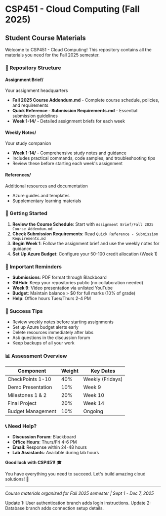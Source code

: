 # CSP451 - Cloud Computing (Fall 2025)

## Student Course Materials

Welcome to CSP451 - Cloud Computing! This repository contains all the materials you need for the Fall 2025 semester.

### 📁 Repository Structure

#### **Assignment Brief/**

Your assignment headquarters

- **Fall 2025 Course Addendum.md** - Complete course schedule, policies, and requirements
- **Quick Reference - Submission Requirements.md** - Essential submission guidelines
- **Week 1-14/** - Detailed assignment briefs for each week

#### **Weekly Notes/**

Your study companion

- **Week 1-14/** - Comprehensive study notes and guidance
- Includes practical commands, code samples, and troubleshooting tips
- Review these before starting each week's assignment

#### **References/**

Additional resources and documentation

- Azure guides and templates
- Supplementary learning materials

### 🎯 Getting Started

1. **Review the Course Schedule**: Start with `Assignment Brief/Fall 2025 Course Addendum.md`
2. **Check Submission Requirements**: Read `Quick Reference - Submission Requirements.md`
3. **Begin Week 1**: Follow the assignment brief and use the weekly notes for guidance
4. **Set Up Azure Budget**: Configure your 50-100 credit allocation (Week 1)

### 📝 Important Reminders

- **Submissions**: PDF format through Blackboard
- **GitHub**: Keep your repositories public (no collaboration needed)
- **Week 9**: Video presentation via unlisted YouTube
- **Budget**: Maintain balance > $0 for full marks (10% of grade)
- **Help**: Office hours Tues/Thurs 2-4 PM

### 🚀 Success Tips

- Review weekly notes before starting assignments
- Set up Azure budget alerts early
- Delete resources immediately after labs
- Ask questions in the discussion forum
- Keep backups of all your work

### 📊 Assessment Overview

| Component         | Weight | Key Dates        |
| ----------------- | ------ | ---------------- |
| CheckPoints 1-10  | 40%    | Weekly (Fridays) |
| Demo Presentation | 10%    | Week 9           |
| Milestones 1 & 2  | 20%    | Week 10          |
| Final Project     | 20%    | Week 14          |
| Budget Management | 10%    | Ongoing          |

### 📞 Need Help?

- **Discussion Forum**: Blackboard
- **Office Hours**: Thurs/Fri 4-6 PM
- **Email**: Response within 24-48 hours
- **Lab Assistants**: Available during lab hours

**Good luck with CSP451!** 🎓

You have everything you need to succeed. Let's build amazing cloud solutions! 🚀

---

_Course materials organized for Fall 2025 semester | Sept 1 - Dec 7, 2025_

Update 1: User authentication branch adds login instructions.
Update 2: Database branch adds connection setup details.
